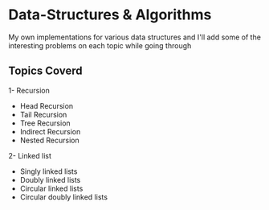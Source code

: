 # Data-Structures & Algorithms

My own implementations for various data structures and I'll add some of the interesting problems on each topic while going through

## Topics Coverd

1- Recursion

- Head Recursion
- Tail Recursion
- Tree Recursion
- Indirect Recursion
- Nested Recursion

2- Linked list

- Singly linked lists
- Doubly linked lists
- Circular linked lists
- Circular doubly linked lists
